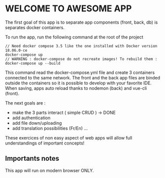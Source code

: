 # WELCOME TO AWESOME APP

The first goal of this app is to separate app components (front, back, db) is separates docker containers.

To run the app, run the following command at the root of the project
```
// Need docker compose 3.5 like the one installed with Docker version 18.06.0-ce
docker-compose up
// WARNING : docker-compose do not recreate images! To rebuild them :
docker-compose up --build
```
This command read the docker-compose.yml file and create 3 containers connected to the same network. The front and the back app files are binded outside the containers so it is possible to develop with your favorite IDE. When saving, apps auto reload thanks to nodemon (back) and vue-cli (front).

The next goals are :
- make the 3 parts interact ( simple CRUD ) -> DONE
- add authentication
- add file down/uploading
- add translation possibilities (Fr/En)
...

These exercices of non easy aspect of web apps will allow full understandings of important concepts!

## Importants notes
This app will run on modern browser ONLY.


